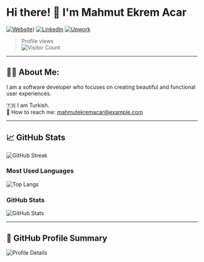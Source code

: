 # Hi there! 👋 I'm Mahmut Ekrem Acar

[![Website](https://img.shields.io/badge/www.ekremacar.website-2ea44f?style=for-the-badge)](https://ekremacar.website))
[![LinkedIn](https://img.shields.io/badge/LinkedIn-blue?style=for-the-badge&logo=linkedin)](www.linkedin.com/in/mahmut-ekrem-acar)
[![Upwork](https://img.shields.io/badge/Upwork-6FDA44?logo=upwork&logoColor=fff)](https://www.upwork.com/freelancers/~01d07137a9b7ff1fcc?viewMode=1)



> Profile views  
![Visitor Count](https://komarev.com/ghpvc/?username=Mahmutekremacar&color=blue)

---

## 🧑‍💻 About Me:

I am a software developer who focuses on creating beautiful and functional user experiences.

🇹🇷 I am Turkish.  
📧 How to reach me: [mahmutekremacar@example.com](mailto:mahmutekremacar@example.com)

---

## 📈 GitHub Stats

![GitHub Streak](https://github-readme-streak-stats.herokuapp.com/?user=Mahmutekremacar)

### Most Used Languages

![Top Langs](https://github-readme-stats.vercel.app/api/top-langs/?username=Mahmutekremacar&layout=compact&theme=tokyonight)

### GitHub Stats

![GitHub Stats](https://github-readme-stats.vercel.app/api?username=Mahmutekremacar&show_icons=true&theme=tokyonight)

---

## 🏅 GitHub Profile Summary

![Profile Details](https://github-profile-summary-cards.vercel.app/api/cards/profile-details?username=Mahmutekremacar&theme=tokyonight)
